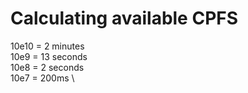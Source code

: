 # Calculating available CPFS

10e10 = 2 minutes \
10e9  = 13 seconds \
10e8  = 2 seconds \
10e7  = 200ms \